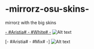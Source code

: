 # -mirrorz-osu-skins-

mirrorz with the big skins

[- #Aristia# - #White# -](https://mega.nz/file/3CR10YLY#WrhKxXepeVhSauqRY2Xflscags5w9cqncVKXdlH0esY)
![Alt text](https://i.imgur.com/9mREp6X.png://full/path/to/img.jpg "Optional title")


[- #Aristia# - #Mix# -]
![Alt text](https://i.imgur.com/KgORmxZ.png://full/path/to/img.jpg "Optional title")
